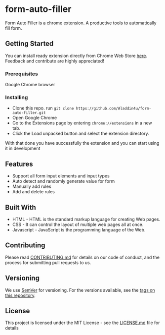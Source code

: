 # form-auto-filler

Form Auto Filler is a chrome extension. A productive tools to automatically fill form.

## Getting Started

You can install ready extension directly from Chrome Web Store [here](https://chromewebstore.google.com/).
Feedback and contribute are highly appreciated!

### Prerequisites

Google Chrome browser

### Installing

- Clone this repo. run `git clone https://github.com/Aladdin4u/form-auto-filler.git`
- Open Google Chrome
- Go to the Extensions page by entering `chrome://extensions` in a new tab.
- Click the Load unpacked button and select the extension directory.
  
With that done you have successfully the extension and you can start using it in development

## Features

- Support all form input elements and input types
- Auto detect and randomly generate value for form
- Manually add rules
- Add and delete rules

## Built With

- HTML - HTML is the standard markup language for creating Web pages.
- CSS - It can control the layout of multiple web pages all at once.
- Javascript - JavaScript is the programming language of the Web.

## Contributing

Please read [CONTRIBUTING.md](CONTRIBUTING.md) for details on our code of conduct, and the process for submitting pull requests to us.

## Versioning

We use [SemVer](http://semver.org/) for versioning. For the versions available, see the [tags on this repository](https://github.com/Aladdin4u/form-auto-filler/tags).

## License

This project is licensed under the MIT License - see the [LICENSE.md](LICENSE.md) file for details

